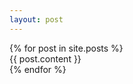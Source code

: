 ```yaml
---
layout: post
---
```

<div>
{% for post in site.posts %}
  <div>{{ post.content }}</div>
{% endfor %}
</div>
